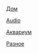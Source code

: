 

[Дом](home/readme.md)

[Audio](audio/readme.md)

[Аквариум](aquarium/readme.md)


[Разное](tuttifrutti/readme.md)